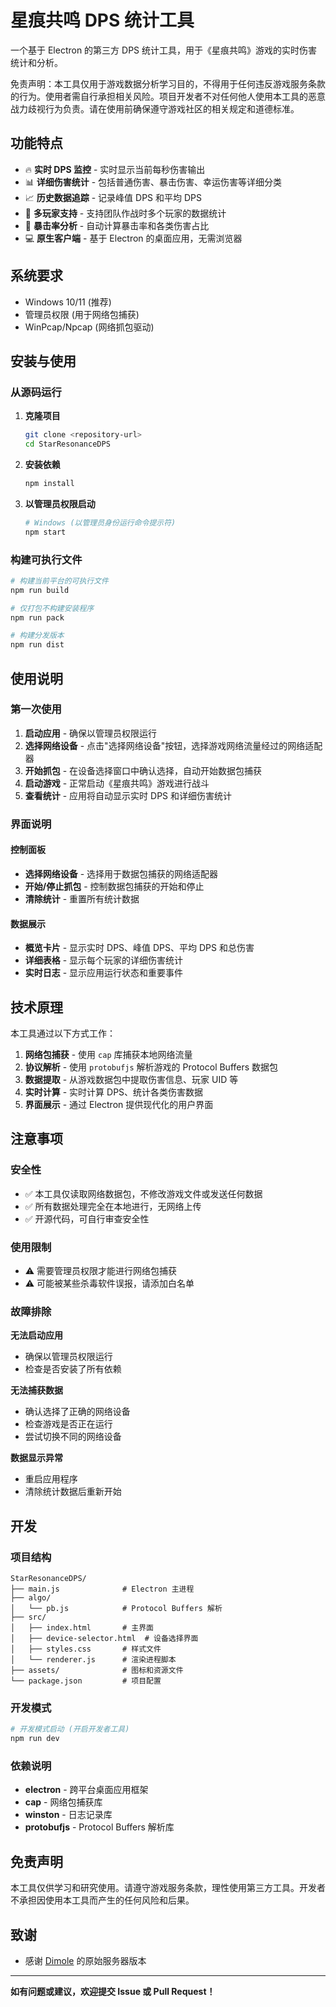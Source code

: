 # 星痕共鸣 DPS 统计工具

一个基于 Electron 的第三方 DPS 统计工具，用于《星痕共鸣》游戏的实时伤害统计和分析。

免责声明：本工具仅用于游戏数据分析学习目的，不得用于任何违反游戏服务条款的行为。使用者需自行承担相关风险。项目开发者不对任何他人使用本工具的恶意战力歧视行为负责。请在使用前确保遵守游戏社区的相关规定和道德标准。

## 功能特点

- 🔥 **实时 DPS 监控** - 实时显示当前每秒伤害输出
- 📊 **详细伤害统计** - 包括普通伤害、暴击伤害、幸运伤害等详细分类
- 📈 **历史数据追踪** - 记录峰值 DPS 和平均 DPS
- 👥 **多玩家支持** - 支持团队作战时多个玩家的数据统计
- 🎯 **暴击率分析** - 自动计算暴击率和各类伤害占比
- 💻 **原生客户端** - 基于 Electron 的桌面应用，无需浏览器

## 系统要求

- Windows 10/11 (推荐)
- 管理员权限 (用于网络包捕获)
- WinPcap/Npcap (网络抓包驱动)

## 安装与使用

### 从源码运行

1. **克隆项目**
   ```bash
   git clone <repository-url>
   cd StarResonanceDPS
   ```

2. **安装依赖**
   ```bash
   npm install
   ```

3. **以管理员权限启动**
   ```bash
   # Windows (以管理员身份运行命令提示符)
   npm start
   ```

### 构建可执行文件

```bash
# 构建当前平台的可执行文件
npm run build

# 仅打包不构建安装程序
npm run pack

# 构建分发版本
npm run dist
```

## 使用说明

### 第一次使用

1. **启动应用** - 确保以管理员权限运行
2. **选择网络设备** - 点击"选择网络设备"按钮，选择游戏网络流量经过的网络适配器
3. **开始抓包** - 在设备选择窗口中确认选择，自动开始数据包捕获
4. **启动游戏** - 正常启动《星痕共鸣》游戏进行战斗
5. **查看统计** - 应用将自动显示实时 DPS 和详细伤害统计

### 界面说明

#### 控制面板
- **选择网络设备** - 选择用于数据包捕获的网络适配器
- **开始/停止抓包** - 控制数据包捕获的开始和停止
- **清除统计** - 重置所有统计数据

#### 数据展示
- **概览卡片** - 显示实时 DPS、峰值 DPS、平均 DPS 和总伤害
- **详细表格** - 显示每个玩家的详细伤害统计
- **实时日志** - 显示应用运行状态和重要事件

## 技术原理

本工具通过以下方式工作：

1. **网络包捕获** - 使用 `cap` 库捕获本地网络流量
2. **协议解析** - 使用 `protobufjs` 解析游戏的 Protocol Buffers 数据包
3. **数据提取** - 从游戏数据包中提取伤害信息、玩家 UID 等
4. **实时计算** - 实时计算 DPS、统计各类伤害数据
5. **界面展示** - 通过 Electron 提供现代化的用户界面

## 注意事项

### 安全性
- ✅ 本工具仅读取网络数据包，不修改游戏文件或发送任何数据
- ✅ 所有数据处理完全在本地进行，无网络上传
- ✅ 开源代码，可自行审查安全性

### 使用限制
- ⚠️ 需要管理员权限才能进行网络包捕获
- ⚠️ 可能被某些杀毒软件误报，请添加白名单

### 故障排除

**无法启动应用**
- 确保以管理员权限运行
- 检查是否安装了所有依赖

**无法捕获数据**
- 确认选择了正确的网络设备
- 检查游戏是否正在运行
- 尝试切换不同的网络设备

**数据显示异常**
- 重启应用程序
- 清除统计数据后重新开始

## 开发

### 项目结构

```
StarResonanceDPS/
├── main.js              # Electron 主进程
├── algo/
│   └── pb.js            # Protocol Buffers 解析
├── src/
│   ├── index.html       # 主界面
│   ├── device-selector.html  # 设备选择界面
│   ├── styles.css       # 样式文件
│   └── renderer.js      # 渲染进程脚本
├── assets/              # 图标和资源文件
└── package.json         # 项目配置
```

### 开发模式

```bash
# 开发模式启动 (开启开发者工具)
npm run dev
```

### 依赖说明

- **electron** - 跨平台桌面应用框架
- **cap** - 网络包捕获库
- **winston** - 日志记录库
- **protobufjs** - Protocol Buffers 解析库

## 免责声明

本工具仅供学习和研究使用。请遵守游戏服务条款，理性使用第三方工具。开发者不承担因使用本工具而产生的任何风险和后果。

## 致谢

- 感谢 [Dimole](https://github.com/dmlgzs) 的原始服务器版本

---

**如有问题或建议，欢迎提交 Issue 或 Pull Request！**